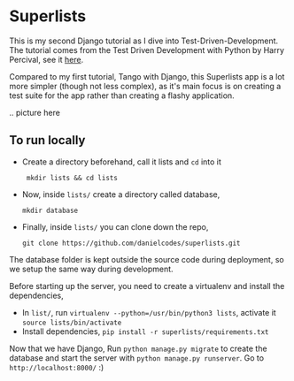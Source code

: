 # Superlists

This is my second Django tutorial as I dive into Test-Driven-Development. 
The tutorial comes from the Test Driven Development with Python by Harry Percival, see it [here](http://chimera.labs.oreilly.com/books/1234000000754/index.html).

Compared to my first tutorial, Tango with Django, this Superlists app is a lot more simpler (though not less complex), as it's main focus is on creating a test suite for the app rather than creating a flashy application.

.. picture here

## To run locally
* Create a directory beforehand, call it lists and ```cd``` into it

  ``` mkdir lists && cd lists``` 

* Now, inside ```lists/``` create a directory called database,

  ``` mkdir database ```

* Finally, inside ```lists/``` you can clone down the repo,

  ``` git clone https://github.com/danielcodes/superlists.git ```

The database folder is kept outside the source code during deployment, so we setup the same way during development.

Before starting up the server, you need to create a virtualenv and install the dependencies,

* In ```list/```, run ``` virtualenv --python=/usr/bin/python3 lists ```, activate it ``` source lists/bin/activate ```
* Install dependencies, ``` pip install -r superlists/requirements.txt ```

Now that we have Django,
Run ``` python manage.py migrate ``` to create the database
and start the server with ``` python manage.py runserver ```. Go to ``` http://localhost:8000/ ``` :)
